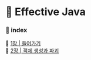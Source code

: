 # 💎 Effective Java

### 🔖 index

🧷 [1장 | 들어가기](https://github.com/2021BookChallenge/Effective-Java/tree/main/01%EC%9E%A5%20%7C%20%EB%93%A4%EC%96%B4%EA%B0%80%EA%B8%B0)  
🧷 [2장 | 객체 생성과 파괴](https://github.com/2021BookChallenge/Effective-Java/tree/main/02%EC%9E%A5)
